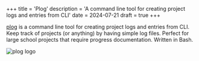 +++
title = 'Plog'
description = 'A command line tool for creating project logs and entries from CLI'
date = 2024-07-21
draft = true
+++

[plog](https://github.com/jrgn9/plog) is a command line tool for creating project logs and entries from CLI. Keep track of projects (or anything) by having simple log files. Perfect for large school projects that require progress documentation. Written in Bash.

![plog logo](./images/plog.png)
